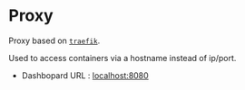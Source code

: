 # Proxy

Proxy based on [`traefik`](https://containo.us/traefik/).

Used to access containers via a hostname instead of ip/port.

- Dashbopard URL : [localhost:8080](http://localhost:8080)
